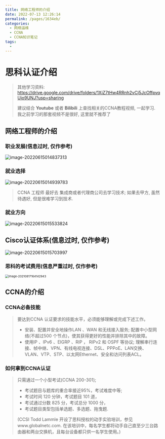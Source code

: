 ```yaml
---
title: 网络工程师的介绍
date: 2022-07-13 12:26:14
permalink: /pages/1634eb/
categories:
  - 网络运维
  - CCNA
  - CCNA知识笔记
tags:
  - 
---
```

# 思科认证介绍

>   其他学习资料: <https://drive.google.com/drive/folders/1XiZ7tHw4RRnh2vCj5JcOffpvqUio9UNJ?usp=sharing>
>
>   建议结合 **Youtube** 或者 **Bilibili** 上查找相关的CCNA教程视频, 一起学习. 我之前学习的那套视频不是很好, 这里就不推荐了

## 网络工程师的介绍

### 职业发展(信息过时, 仅作参考)

![image-20220615014837313](https://cdn.jsdelivr.net/gh/Wolfxin/MyPicGo/img/202206150148428.png)

### 就业选择

![image-20220615014939783](https://cdn.jsdelivr.net/gh/Wolfxin/MyPicGo/img/202206150149878.png)

>   CCNA 工程师 最好去 集成商或者代理商公司去学习技术; 如果去甲方, 虽然待遇好, 但是很难学习到技术.

### 就业方向

![image-20220615015533824](https://cdn.jsdelivr.net/gh/Wolfxin/MyPicGo/img/202206150155970.png)

## Cisco认证体系(信息过时, 仅作参考)

![image-20220615015703997](https://cdn.jsdelivr.net/gh/Wolfxin/MyPicGo/img/202206150157142.png)

### 思科的考试费用(信息严重过时, 仅作参考)

<img src="https://cdn.jsdelivr.net/gh/Wolfxin/MyPicGo/img/202206150259106.png" alt="image-20210817164142943" style="zoom:67%;" />

## CCNA的介绍

### CCNA必备技能

> 要达到CCNA 认证要求的技能水平，必须能够理解或完成下述工作。
>
> - 安装、配置并安全地操作LAN 、WAN 和无线接入服务; 配置中小型网络(不超过500 个节点)，使其获得更好的性能并排除其中的故障。
> - 使用IP 、IPv6 、EIGRP 、RIP ， RIPv2 和 OSPF 等协议; 理解串行连接、帧中继、VPN、有线电视连接、DSL、PPPoE、LAN交换、VLAN、VTP、STP、以太网Ethernet、安全和访问列表ACL。

### 如何拿到CCNA认证

> 只需通过一个小型考试(CCNA 200-301);
>
> -   考试题目与题库的重合率接近95%，考试难度中等;
> -   考试时间 120 分钟，考试题目 101 道，
> -   考试通过分数 825 分，考试总分 1000 分，
> -   考试题目类型包括单选题、多选题、拖曳题.
>
> (CCSI Todd Lammle 开设了思科授权的动手实验培训，参见www.globalnetc.com. 在该培训中，每名学生都将动手自己直至少三台路由器和两台交换机，且每台设备都只供一名学生使用。)

